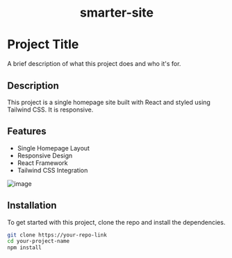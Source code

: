 <h1 align="center">smarter-site</h1>

# Project Title

A brief description of what this project does and who it's for.

## Description

This project is a single homepage site built with React and styled using Tailwind CSS. It is responsive.

## Features

- Single Homepage Layout
- Responsive Design
- React Framework
- Tailwind CSS Integration



![image](https://github.com/JonesSZN/smarter-site/assets/110791038/cbb07ad9-4b8d-4091-9031-63ea6663a88e)


## Installation

To get started with this project, clone the repo and install the dependencies.

```bash
git clone https://your-repo-link
cd your-project-name
npm install














